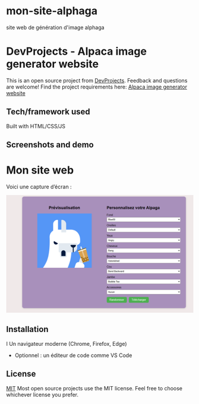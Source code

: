 # mon-site-alphaga
site web de génération  d'image alphaga
# DevProjects - Alpaca image generator website

This is an open source project from [DevProjects](http://www.codementor.io/projects). Feedback and questions are welcome!
Find the project requirements here: [Alpaca image generator website](https://www.codementor.io/projects/web/alpaca-image-generator-website-ce2oc0eus8)

## Tech/framework used
Built with HTML/CSS/JS

## Screenshots and demo
# Mon site web

Voici une capture d’écran :

![Aperçu du site](image\CaptureALpha.png)


## Installation
I Un navigateur moderne (Chrome, Firefox, Edge)
- Optionnel : un éditeur de code comme VS Code

## License
[MIT](https://choosealicense.com/licenses/mit/)
Most open source projects use the MIT license. Feel free to choose whichever license you prefer.
